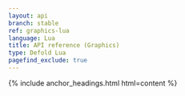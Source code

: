 ```yaml
---
layout: api
branch: stable
ref: graphics-lua
language: Lua
title: API reference (Graphics)
type: Defold Lua
pagefind_exclude: true
---
```

{% include anchor_headings.html html=content %}